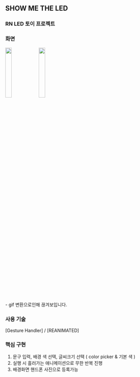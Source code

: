 ## SHOW ME THE LED

### RN LED 토이 프로젝트

### 화면
<p>
<img src="https://github.com/user-attachments/assets/60e33cf3-ae50-452c-9ea3-6d830e176a30" width="20%" />
<img src="https://github.com/user-attachments/assets/cc1bd356-d7f1-4376-beaa-7b94d62b70b5" width="20%" />
</p>
- gif 변환으로인해 끊겨보입니다.

### 사용 기술
[Gesture Handler] / [REANIMATED]

### 핵심 구현
1. 문구 입력, 배경 색 선택, 글씨크기 선택 ( color picker & 기본 색 )
2. 실행 시 흘러가는 애니메이션으로 무한 반복 진행
3. 배경화면 핸드폰 사진으로 등록가능

